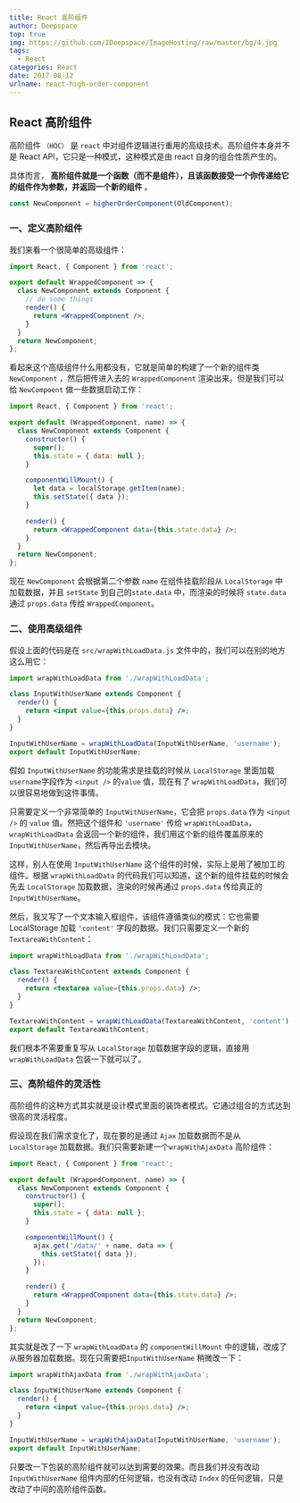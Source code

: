 ```yaml
---
title: React 高阶组件
author: Deepspace
top: true
img: https://github.com/IDeepspace/ImageHosting/raw/master/bg/4.jpg 
tags:
  - React
categories: React
date: 2017-08-12
urlname: react-high-order-component
---
```


## React 高阶组件

高阶组件 `（HOC）` 是 `react` 中对组件逻辑进行重用的高级技术。高阶组件本身并不是 React API，它只是一种模式，这种模式是由 react 自身的组合性质产生的。

具体而言， **高阶组件就是一个函数（而不是组件），且该函数接受一个你传递给它的组件作为参数，并返回一个新的组件** 。

```jsx
const NewComponent = higherOrderComponent(OldComponent);
```

<!-- more -->

### 一、定义高阶组件

我们来看一个很简单的高级组件：

```jsx
import React, { Component } from 'react';

export default WrappedComponent => {
  class NewComponent extends Component {
    // do some things
    render() {
      return <WrappedComponent />;
    }
  }
  return NewComponent;
};
```

看起来这个高级组件什么用都没有，它就是简单的构建了一个新的组件类 `NewComponent` ，然后把传进入去的 `WrappedComponent` 渲染出来。但是我们可以给 `NewCompoent` 做一些数据启动工作：

```jsx
import React, { Component } from 'react';

export default (WrappedComponent, name) => {
  class NewComponent extends Component {
    constructor() {
      super();
      this.state = { data: null };
    }

    componentWillMount() {
      let data = localStorage.getItem(name);
      this.setState({ data });
    }

    render() {
      return <WrappedComponent data={this.state.data} />;
    }
  }
  return NewComponent;
};
```

现在 `NewComponent` 会根据第二个参数 `name` 在组件挂载阶段从 `LocalStorage` 中加载数据，并且 `setState` 到自己的`state.data` 中，而渲染的时候将 `state.data` 通过 `props.data` 传给 `WrappedComponent`。

### 二、使用高级组件

假设上面的代码是在 `src/wrapWithLoadData.js` 文件中的，我们可以在别的地方这么用它：

```jsx
import wrapWithLoadData from './wrapWithLoadData';

class InputWithUserName extends Component {
  render() {
    return <input value={this.props.data} />;
  }
}

InputWithUserName = wrapWithLoadData(InputWithUserName, 'username');
export default InputWithUserName;
```

假如 `InputWithUserName` 的功能需求是挂载的时候从 `LocalStorage` 里面加载`username`字段作为 `<input />` 的`value` 值，现在有了 `wrapWithLoadData`，我们可以很容易地做到这件事情。

只需要定义一个非常简单的 `InputWithUserName`，它会把 `props.data` 作为 `<input />` 的 `value` 值。然把这个组件和 `'username'` 传给 `wrapWithLoadData`，`wrapWithLoadData` 会返回一个新的组件，我们用这个新的组件覆盖原来的 `InputWithUserName`，然后再导出去模块。

这样，别人在使用 `InputWithUserName` 这个组件的时候，实际上是用了被加工的组件。根据 `wrapWithLoadData` 的代码我们可以知道，这个新的组件挂载的时候会先去 `LocalStorage` 加载数据，渲染的时候再通过 `props.data` 传给真正的 `InputWithUserName`。

然后，我又写了一个文本输入框组件，该组件遵循类似的模式：它也需要 LocalStorage 加载 `'content'` 字段的数据。我们只需要定义一个新的 `TextareaWithContent`：

```jsx
import wrapWithLoadData from './wrapWithLoadData';

class TextareaWithContent extends Component {
  render() {
    return <textarea value={this.props.data} />;
  }
}

TextareaWithContent = wrapWithLoadData(TextareaWithContent, 'content');
export default TextareaWithContent;
```

我们根本不需要重复写从 `LocalStorage` 加载数据字段的逻辑，直接用 `wrapWithLoadData` 包装一下就可以了。

### 三、高阶组件的灵活性

高阶组件的这种方式其实就是设计模式里面的装饰者模式。它通过组合的方式达到很高的灵活程度。

假设现在我们需求变化了，现在要的是通过 `Ajax` 加载数据而不是从 `LocalStorage` 加载数据。我们只需要新建一个`wrapWithAjaxData` 高阶组件：

```jsx
import React, { Component } from 'react';

export default (WrappedComponent, name) => {
  class NewComponent extends Component {
    constructor() {
      super();
      this.state = { data: null };
    }

    componentWillMount() {
      ajax.get('/data/' + name, data => {
        this.setState({ data });
      });
    }

    render() {
      return <WrappedComponent data={this.state.data} />;
    }
  }
  return NewComponent;
};
```

其实就是改了一下 `wrapWithLoadData` 的 `componentWillMount` 中的逻辑，改成了从服务器加载数据。现在只需要把`InputWithUserName` 稍微改一下：

```jsx
import wrapWithAjaxData from './wrapWithAjaxData';

class InputWithUserName extends Component {
  render() {
    return <input value={this.props.data} />;
  }
}

InputWithUserName = wrapWithAjaxData(InputWithUserName, 'username');
export default InputWithUserName;
```

只要改一下包装的高阶组件就可以达到需要的效果。而且我们并没有改动 `InputWithUserName` 组件内部的任何逻辑，也没有改动 `Index` 的任何逻辑，只是改动了中间的高阶组件函数。
